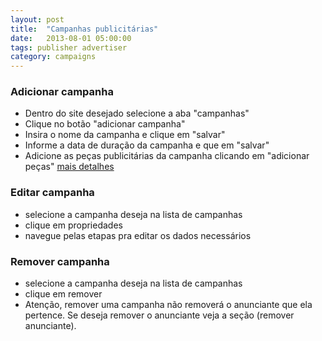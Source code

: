 ```yaml
---
layout: post
title:  "Campanhas publicitárias"
date:   2013-08-01 05:00:00
tags: publisher advertiser
category: campaigns
---
```


### Adicionar campanha
* Dentro do site desejado selecione a aba "campanhas"
* Clique no botão "adicionar campanha"
* Insira o nome da campanha e clique em "salvar"
* Informe a data de duração da campanha e que em "salvar"
* Adicione as peças publicitárias da campanha clicando em "adicionar peças" [mais detalhes](ads.md)

### Editar campanha
* selecione a campanha deseja na lista de campanhas
* clique em propriedades
* navegue pelas etapas pra editar os dados necessários

### Remover campanha
* selecione a campanha deseja na lista de campanhas
* clique em remover
* Atenção, remover uma campanha não removerá o anunciante que ela pertence. Se deseja remover o anunciante veja a seção (remover anunciante).
